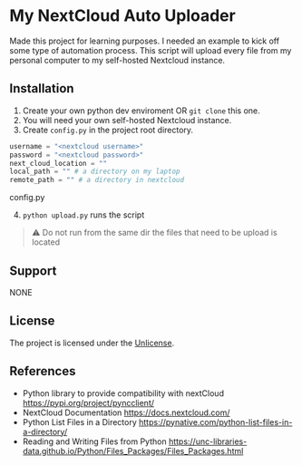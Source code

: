# My NextCloud Auto Uploader

Made this project for learning purposes. I needed an example to kick off some type of automation process. This script will upload every file from my personal computer to my self-hosted Nextcloud instance.

## Installation

1. Create your own python dev enviroment OR `git clone` this one.
2. You will need your own self-hosted Nextcloud instance.
3. Create `config.py` in the project root directory. 

```py
username = "<nextcloud username>"
password = "<nextcloud password>"
next_cloud_location = ""
local_path = "" # a directory on my laptop
remote_path = "" # a directory in nextcloud
```
config.py

4. `python upload.py` runs the script
 
> :warning: Do not run from the same dir the files that need to be upload is located
 


## Support

NONE

## License

The project is licensed under the [Unlicense](https://unlicense.org/).

## References

- Python library to provide compatibility with nextCloud https://pypi.org/project/pyncclient/
- NextCloud Documentation https://docs.nextcloud.com/
- Python List Files in a Directory https://pynative.com/python-list-files-in-a-directory/
- Reading and Writing Files from Python https://unc-libraries-data.github.io/Python/Files_Packages/Files_Packages.html



